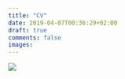```yaml
---
title: "CV"
date: 2019-04-07T00:36:29+02:00
draft: true
comments: false
images:
---
```


![](/img/cv_raphael_chartier2-1.png)
